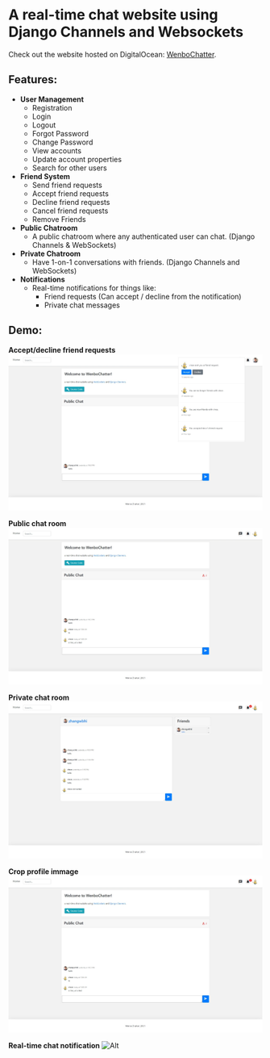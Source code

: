 # A real-time chat website using Django Channels and Websockets

Check out the website hosted on DigitalOcean: [WenboChatter](http://159.203.25.221/).

## Features:
- **User Management**
  * Registration
  * Login
  * Logout
  * Forgot Password
  * Change Password
  * View accounts
  * Update account properties
  * Search for other users
- **Friend System**
  * Send friend requests
  * Accept friend requests
  * Decline friend requests
  * Cancel friend requests
  * Remove Friends
- **Public Chatroom**
  * A public chatroom where any authenticated user can chat. (Django Channels & WebSockets)
- **Private Chatroom**
  * Have 1-on-1 conversations with friends. (Django Channels and WebSockets)
- **Notifications**
  * Real-time notifications for things like:
    - Friend requests (Can accept / decline from the notification)
    - Private chat messages

## Demo:
**Accept/decline friend requests**
![Alt](https://github.com/zhangwbhi/django-chatter/blob/main/demo_image/accept_reject_friend_request.jpeg?raw=true)

**Public chat room**
![Alt](https://github.com/zhangwbhi/django-chatter/blob/main/demo_image/public_chat.jpeg?raw=true)

**Private chat room**
![Alt](https://github.com/zhangwbhi/django-chatter/blob/main/demo_image/private_chat.jpeg?raw=true)

**Crop profile immage**
![Alt](https://github.com/zhangwbhi/django-chatter/blob/main/demo_image/overall.jpeg?raw=true)

**Real-time chat notification**
![Alt](https://github.com/zhangwbhi/django-chatter/blob/main/demo_image/real_time_chat_notification?raw=true)
